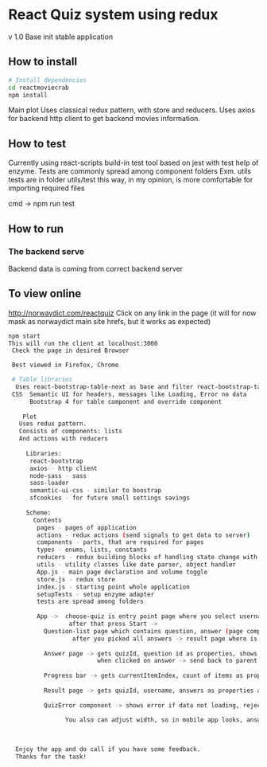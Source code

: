 # React Quiz system using redux

v 1.0
 Base init stable application


##  How to install

```bash
# Install dependencies
cd reactmoviecrab
npm install
```

Main plot
 Uses classical redux pattern, with store and reducers.
 Uses axios for backend http client to get backend movies information.
 
## How to test
Currently using react-scripts build-in test tool based on jest with test help of enzyme.
Tests are commonly spread among component folders 
Exm. utils tests are in folder  utils/test this way, in my opinion, is more comfortable for importing 
required files

cmd -> npm run test

 
## How to run

### The backend serve
Backend data is coming from correct backend server

## To view online
http://norwaydict.com/reactquiz
  Click on any link in the page 
  (it will for now mask as norwaydict main site hrefs, but it works as expected)
  

```bash
npm start
This will run the client at localhost:3000
 Check the page in desired Browser

 Best viewed in Firefox, Chrome

 # Table libraries
  Uses react-bootstrap-table-next as base and filter react-bootstrap-table2-filter
 CSS  Semantic UI for headers, messages like Loading, Error no data
      Bootstrap 4 for table component and override component
	  
	Plot
   Uses redux pattern.
   Consists of components: lists
   And actions with reducers
   
     Libraries: 
	  react-bootstrap
	  axios - http client
	  node-sass - sass
	  sass-loader
	  semantic-ui-css - similar to boostrap
	  sfcookies - for future small settings savings
   
     Scheme:  
	   Contents
	    pages - pages of application
	    actions - redux actions (send signals to get data to server)
	    components - parts, that are required for pages
		types - enums, lists, constants
	    reducers - redux building blocks of handling state change with business logic (gets data from server)
	    utils - utility classes like date parser, object handler
		App.js - main page declaration and volume toggle
	    store.js - redux store
	    index.js - starting point whole application
	    setupTests - setup enzyme adapter
		tests are spread among folders 
		
		App ->  choose-quiz is entry point page where you select username, quiz  
		         after that press Start -> 
		  Question-list page which contains question, answer (page component), progressBar (independent component)
		          after you picked all answers -> result page where is summary report with total score
			
		  Answer page -> gets quizId, question id as properties, shows the possible answers in which one is the correct one 
		                 when clicked on answer -> send back to parent (question-page) the answer and question page will set next question
						 
		  Progress bar -> gets currentItemIndex, count of items as properties to get raw procentage and show it as css bar
		  
		  Result page -> gets quizId, username, answers as properties and shows the summary with total score
		  
		  QuizError component -> shows error if data not loading, rejected or some other error occurs
		  
				You also can adjust width, so in mobile app looks, answer items place accordning to width and looks good.
		    
	   

  Enjoy the app and do call if you have some feedback. 
  Thanks for the task!
  

